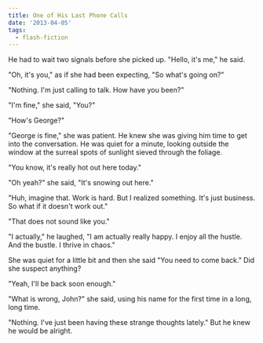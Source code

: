 ```yaml
---
title: One of His Last Phone Calls
date: '2013-04-05'
tags:
  - flash-fiction
---
```


He had to wait two signals before she picked up. "Hello, it's me," he said.

<!-- truncate -->

"Oh, it's you," as if she had been expecting, "So what's going on?"

"Nothing. I'm just calling to talk. How have you been?"

"I'm fine," she said, "You?"

"How's George?"

"George is fine," she was patient. He knew she was giving him time to get into
the conversation. He was quiet for a minute, looking outside the window at the
surreal spots of sunlight sieved through the foliage.

"You know, it's really hot out here today."

"Oh yeah?" she said, "It's snowing out here."

"Huh, imagine that. Work is hard. But I realized something. It's just business.
So what if it doesn't work out."

"That does not sound like you."

"I actually," he laughed, "I am actually really happy. I enjoy all the hustle.
And the bustle. I thrive in chaos."

She was quiet for a little bit and then she said "You need to come back." Did
she suspect anything?

"Yeah, I'll be back soon enough."

"What is wrong, John?" she said, using his name for the first time in a long,
long time.

"Nothing. I've just been having these strange thoughts lately." But he knew he
would be alright.

